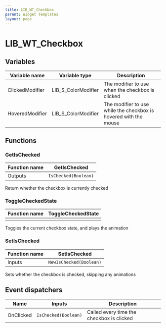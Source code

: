 ```yaml
---
title: LIB_WT_Checkbox
parent: Widget Templates
layout: page
---
```


# LIB_WT_Checkbox

## Variables

| Variable name | Variable type | Description |
| --- | --- | --- |
| ClickedModifier | LIB_S_ColorModifier | The modifier to use when the checkbox is clicked |
| HoveredModifier | LIB_S_ColorModifier | The modifier to use while the checkbox is hovered with the mouse |

## Functions

### GetIsChecked

| Function name | GetIsChecked |
| --- | --- |
| Outputs | `IsChecked(Boolean)` |

Return whether the checkbox is currently checked

### ToggleCheckedState

| Function name | ToggleCheckedState |
| --- | --- |
| | |

Toggles the current checkbox state, and plays the animation

### SetIsChecked

| Function name | SetIsChecked |
| --- | --- |
| Inputs | `NewIsChecked(Boolean)` |

Sets whether the checkbox is checked, skipping any animations

## Event dispatchers

| Name | Inputs | Description |
| --- | --- | --- |
| OnClicked | `IsChecked(Boolean)` | Called every time the checkbox is clicked |
